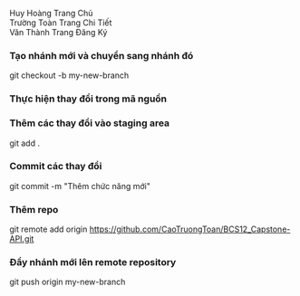 Huy Hoàng Trang Chủ <br>
Trường Toàn Trang Chi Tiết <br>
Văn Thành Trang Đăng Ký <br>

### Tạo nhánh mới và chuyển sang nhánh đó
git checkout -b my-new-branch

### Thực hiện thay đổi trong mã nguồn

### Thêm các thay đổi vào staging area
git add .

### Commit các thay đổi
git commit -m "Thêm chức năng mới"

### Thêm repo 
git remote add origin https://github.com/CaoTruongToan/BCS12_Capstone-API.git

### Đẩy nhánh mới lên remote repository
git push origin my-new-branch

